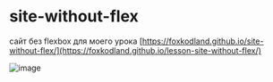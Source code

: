 # site-without-flex
сайт без flexbox для моего урока 
[https://foxkodland.github.io/site-without-flex/](https://foxkodland.github.io/lesson-site-without-flex/)

![image](https://github.com/foxkodland/site-without-flex/assets/102648390/74025a94-caa6-45a6-87b9-b34513afcac9)
